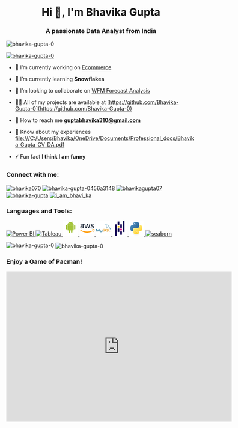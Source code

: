 <h1 align="center">Hi 👋, I'm Bhavika Gupta</h1>
<h3 align="center">A passionate Data Analyst from India</h3>

<p align="left"> <img src="https://komarev.com/ghpvc/?username=bhavika-gupta-0&label=Profile%20views&color=0e75b6&style=flat" alt="bhavika-gupta-0" /> </p>

<p align="left"> <a href="https://github.com/ryo-ma/github-profile-trophy"><img src="https://github-profile-trophy.vercel.app/?username=bhavika-gupta-0" alt="bhavika-gupta-0" /></a> </p>

- 🔭 I’m currently working on [Ecommerce](https://github.com/Bhavika-Gupta-0/Python-SQL_Ecommerce)

- 🌱 I’m currently learning **Snowflakes**

- 👯 I’m looking to collaborate on [WFM Forecast Analysis](https://github.com/Bhavika-Gupta-0/WFM-Forecast-Analysis)

- 👨‍💻 All of my projects are available at [https://github.com/Bhavika-Gupta-0](https://github.com/Bhavika-Gupta-0)

- 📧 How to reach me **guptabhavika310@gmail.com**

- 📝 Know about my experiences [file:///C:/Users/Bhavika/OneDrive/Documents/Professional_docs/Bhavika_Gupta_CV_DA.pdf](file:///C:/Users/Bhavika/OneDrive/Documents/Professional_docs/Bhavika_Gupta_CV_DA.pdf)

- ⚡ Fun fact **I think I am funny**

<h3 align="left">Connect with me:</h3>
<p align="left">
<a href="https://twitter.com/bhavika070" target="blank"><img align="center" src="https://raw.githubusercontent.com/rahuldkjain/github-profile-readme-generator/master/src/images/icons/Social/twitter.svg" alt="bhavika070" height="30" width="40" /></a>
<a href="https://linkedin.com/in/bhavika-gupta-0456a3148" target="blank"><img align="center" src="https://raw.githubusercontent.com/rahuldkjain/github-profile-readme-generator/master/src/images/icons/Social/linked-in-alt.svg" alt="bhavika-gupta-0456a3148" height="30" width="40" /></a>
<a href="https://kaggle.com/bhavikagupta07" target="blank"><img align="center" src="https://raw.githubusercontent.com/rahuldkjain/github-profile-readme-generator/master/src/images/icons/Social/kaggle.svg" alt="bhavikagupta07" height="30" width="40" /></a>
<a href="https://fb.com/bhavika-gupta" target="blank"><img align="center" src="https://raw.githubusercontent.com/rahuldkjain/github-profile-readme-generator/master/src/images/icons/Social/facebook.svg" alt="bhavika-gupta" height="30" width="40" /></a>
<a href="https://instagram.com/i_am_bhavi_ka" target="blank"><img align="center" src="https://raw.githubusercontent.com/rahuldkjain/github-profile-readme-generator/master/src/images/icons/Social/instagram.svg" alt="i_am_bhavi_ka" height="30" width="40" /></a>
</p>

<h3 align="left">Languages and Tools:</h3>
<p align="left"> 
  <a href="https://www.microsoft.com/en-us/power-platform/products/power-bi" target="_blank" rel="noreferrer"> <img src="https://upload.wikimedia.org/wikipedia/commons/c/cf/New_Power_BI_Logo.svg" alt="Power BI" width="40" height="40"/> </a>
  <a href="https://www.tableau.com/" target="_blank" rel="noreferrer"> <img src="https://upload.wikimedia.org/wikipedia/commons/4/4b/Tableau_Logo.png" alt="Tableau" width="80" height="40"/> </a>
  <a href="https://developer.android.com" target="_blank" rel="noreferrer"> <img src="https://raw.githubusercontent.com/devicons/devicon/master/icons/android/android-original-wordmark.svg" alt="android" width="40" height="40"/> </a>
  <a href="https://aws.amazon.com" target="_blank" rel="noreferrer"> <img src="https://raw.githubusercontent.com/devicons/devicon/master/icons/amazonwebservices/amazonwebservices-original-wordmark.svg" alt="aws" width="40" height="40"/> </a>
  <a href="https://www.mysql.com/" target="_blank" rel="noreferrer"> <img src="https://raw.githubusercontent.com/devicons/devicon/master/icons/mysql/mysql-original-wordmark.svg" alt="mysql" width="40" height="40"/> </a>
  <a href="https://pandas.pydata.org/" target="_blank" rel="noreferrer"> <img src="https://raw.githubusercontent.com/devicons/devicon/master/icons/pandas/pandas-original.svg" alt="pandas" width="40" height="40"/> </a>
  <a href="https://www.python.org" target="_blank" rel="noreferrer"> <img src="https://raw.githubusercontent.com/devicons/devicon/master/icons/python/python-original.svg" alt="python" width="40" height="40"/> </a>
  <a href="https://seaborn.pydata.org/" target="_blank" rel="noreferrer"> <img src="https://seaborn.pydata.org/_images/logo-mark-lightbg.svg" alt="seaborn" width="40" height="40"/> </a>
</p>

<p><img align="left" src="https://github-readme-stats.vercel.app/api/top-langs?username=bhavika-gupta-0&show_icons=true&locale=en&layout=compact" alt="bhavika-gupta-0" /></p>

<p>&nbsp;<img align="center" src="https://github-readme-stats.vercel.app/api?username=bhavika-gupta-0&show_icons=true&locale=en" alt="bhavika-gupta-0" /></p>

<h3 align="left">Enjoy a Game of Pacman!</h3>
<iframe src="https://pacman.platzh1rsch.ch" width="600" height="400" frameborder="0"></iframe>

